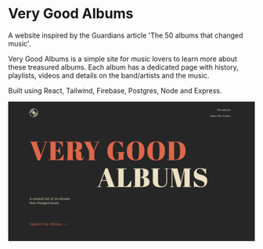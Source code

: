 # Very Good Albums

A website inspired by the Guardians article 'The 50 albums that changed music'.

Very Good Albums is a simple site for music lovers to learn more about these treasured albums. Each album has a dedicated page with history, playlists, videos and details on the band/artists and the music.

Built using React, Tailwind, Firebase, Postgres, Node and Express.

!['Home View'](client/docs/Screen%20Shot%202022-08-20%20at%2018.15.33.png)
